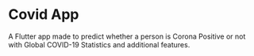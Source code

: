 # Covid App

A Flutter app made to predict whether a person is Corona Positive or not with Global COVID-19 Statistics and additional features.
